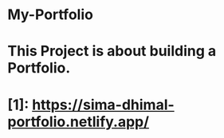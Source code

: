 # My-Portfolio

# This Project is about building a Portfolio. 
# [1]: https://sima-dhimal-portfolio.netlify.app/
